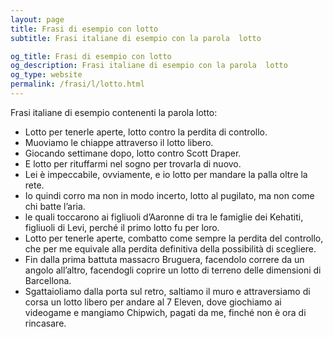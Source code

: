 ```yaml
---
layout: page
title: Frasi di esempio con lotto 
subtitle: Frasi italiane di esempio con la parola  lotto

og_title: Frasi di esempio con lotto 
og_description: Frasi italiane di esempio con la parola  lotto
og_type: website
permalink: /frasi/l/lotto.html
---
```


Frasi italiane di esempio contenenti la parola lotto:


- Lotto per tenerle aperte, lotto contro la perdita di controllo.
- Muoviamo le chiappe attraverso il lotto libero.
- Giocando settimane dopo, lotto contro Scott Draper.
- E lotto per rituffarmi nel sogno per trovarla di nuovo.
- Lei è impeccabile, ovviamente, e io lotto per mandare la palla oltre la rete.
- Io quindi corro ma non in modo incerto, lotto al pugilato, ma non come chi batte l’aria.
- le quali toccarono ai figliuoli d’Aaronne di tra le famiglie dei Kehatiti, figliuoli di Levi, perché il primo lotto fu per loro.
- Lotto per tenerle aperte, combatto come sempre la perdita del controllo, che per me equivale alla perdita definitiva della possibilità di scegliere.
- Fin dalla prima battuta massacro Bruguera, facendolo correre da un angolo all’altro, facendogli coprire un lotto di terreno delle dimensioni di Barcellona.
- Sgattaioliamo dalla porta sul retro, saltiamo il muro e attraversiamo di corsa un lotto libero per andare al 7 Eleven, dove giochiamo ai videogame e mangiamo Chipwich, pagati da me, finché non è ora di rincasare.
